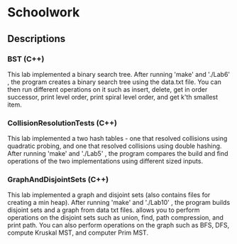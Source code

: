 # Schoolwork

## Descriptions

### BST (C++)
This lab implemented a binary search tree. After running 'make' and './Lab6' , the program creates a binary search tree using the data.txt file. You can then run different operations on it such as insert, delete, get in order successor, print level order, print spiral level order, and get k'th smallest item.

### CollisionResolutionTests (C++)
This lab implemented a two hash tables - one that resolved collisions using quadratic probing, and one that resolved collisions using double hashing. After running 'make' and './Lab5' , the program compares the build and find operations of the two implementations using different sized inputs. 

### GraphAndDisjointSets (C++)
This lab implemented a graph and disjoint sets (also contains files for creating a min heap). After running 'make' and './Lab10' , the program builds disjoint sets and a graph from data txt files. allows you to perform operations on the disjoint sets such as union, find, path compression, and print path. You can also perform operations on the graph such as BFS, DFS, compute Kruskal MST, and computer Prim MST. 
